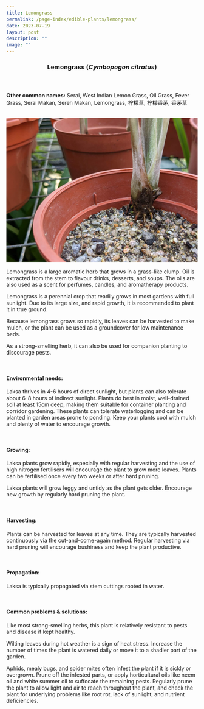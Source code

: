 ```yaml
---
title: Lemongrass
permalink: /page-index/edible-plants/lemongrass/
date: 2023-07-19
layout: post
description: ""
image: ""
---
```

<header>
	<h3>Lemongrass (<em>Cymbopogon citratus</em>)</h3>
</header>
	
<section>
	<p><strong>Other common names:</strong> Serai, West Indian Lemon Grass, Oil Grass, Fever Grass, Serai Makan, Sereh Makan, Lemongrass, 柠檬草, 柠檬香茅, 香茅草</p>
	<br>
</section>

<section>
	<img title="Photo by Jacqueline Chua." src="/images/Plants/Lemongrass_JacChua.jpg">
	
<p>Lemongrass is a large aromatic herb that grows in a grass-like clump. Oil is extracted from the stem to flavour drinks, desserts, and soups. The oils are also used as a scent for perfumes, candles, and aromatherapy products. </p>
<p>Lemongrass is a perennial crop that readily grows in most gardens with full sunlight. Due to its large size, and rapid growth, it is recommended to plant it in true ground. </p>
<p>Because lemongrass grows so rapidly, its leaves can be harvested to make mulch, or the plant can be used as a groundcover for low maintenance beds. </p>
<p>As a strong-smelling herb, it can also be used for companion planting to discourage pests.</p>       
	<br>
</section>

<section>
	<h4>Environmental needs:</h4>
<p>Laksa thrives in 4-6 hours of direct sunlight, but plants can also tolerate about 6-8 hours of indirect sunlight. Plants do best in moist, well-drained soil at least 15cm deep, making them suitable for container planting and corridor gardening. These plants can tolerate waterlogging and can be planted in garden areas prone to ponding. Keep your plants cool with mulch and plenty of water to encourage growth.</p>
	<br>
	</section>

<section>
	<h4>Growing:</h4>
	<p>Laksa plants grow rapidly, especially with regular harvesting and the use of high nitrogen fertilisers will encourage the plant to grow more leaves. Plants can be fertilised once every two weeks or after hard pruning. </p>
<p>Laksa plants will grow leggy and untidy as the plant gets older. Encourage new growth by regularly hard pruning the plant.</p>
<br>
</section>

<section>
	<h4>Harvesting:</h4>
<p>Plants can be harvested for leaves at any time. They are typically harvested continuously via the cut-and-come-again method. Regular harvesting via hard pruning will encourage bushiness and keep the plant productive.</p>
	<br>
</section>

<section>
	<h4>Propagation:</h4>
	<p>Laksa is typically propagated via stem cuttings rooted in water.</p>
	<br>
</section>

<section>
	<h4>Common problems &amp; solutions:</h4>
<p>Like most strong-smelling herbs, this plant is relatively resistant to pests and disease if kept healthy.</p>
<p>Wilting leaves during hot weather is a sign of heat stress. Increase the number of times the plant is watered daily or move it to a shadier part of the garden.</p>
<p>Aphids, mealy bugs, and spider mites often infest the plant if it is sickly or overgrown. Prune off the infested parts, or apply horticultural oils like neem oil and white summer oil to suffocate the remaining pests. Regularly prune the plant to allow light and air to reach throughout the plant, and check the plant for underlying problems like root rot, lack of sunlight, and nutrient deficiencies. </p>
<br>
</section>